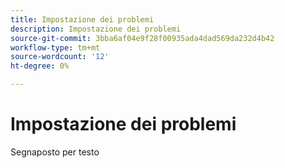 ```yaml
---
title: Impostazione dei problemi
description: Impostazione dei problemi
source-git-commit: 3bba6af04e9f28f00935ada4dad569da232d4b42
workflow-type: tm+mt
source-wordcount: '12'
ht-degree: 0%

---
```


# Impostazione dei problemi

Segnaposto per testo